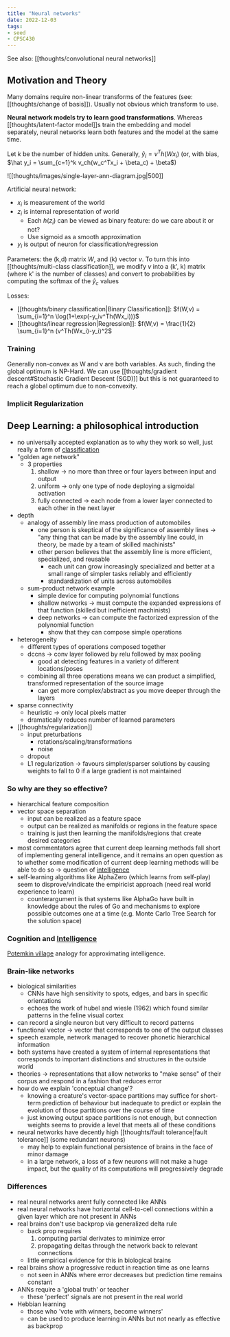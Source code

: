 ```yaml
---
title: "Neural networks"
date: 2022-12-03
tags:
- seed
- CPSC430
---
```


See also: [[thoughts/convolutional neural networks]]

## Motivation and Theory
Many domains require non-linear transforms of the features (see: [[thoughts/change of basis]]). Usually not obvious which transform to use.

**Neural network models try to learn good transformations**. Whereas [[thoughts/latent-factor model]]s train the embedding and model separately, neural networks learn both features and the model at the same time.

Let $k$ be the number of hidden units. Generally, $\hat y_i = v^Th(Wx_i)$ (or, with bias, $\hat y_i = \sum_{c=1}^k v_ch(w_c^Tx_i + \beta_c) + \beta$)

![[thoughts/images/single-layer-ann-diagram.jpg|500]]

Artificial neural network:
- $x_i$ is measurement of the world
- $z_i$ is internal representation of world
	- Each $h(z_i)$ can be viewed as binary feature: do we care about it or not?
	- Use sigmoid as a smooth approximation
- $y_i$ is output of neuron for classification/regression

Parameters: the (k,d) matrix $W$, and (k) vector $v$. To turn this into [[thoughts/multi-class classification]], we modify $v$ into a (k', k) matrix (where k' is the number of classes) and convert to probabilities by computing the softmax of the $\hat y_c$ values

Losses:
- [[thoughts/binary classification|Binary Classification]]: $f(W,v) = \sum_{i=1}^n \log(1+\exp(-y_iv^Th(Wx_i)))$
- [[thoughts/linear regression|Regression]]: $f(W,v) = \frac{1}{2} \sum_{i=1}^n (v^Th(Wx_i)-y_i)^2$

### Training
Generally non-convex as W and v are both variables. As such, finding the global optimum is NP-Hard. We can use [[thoughts/gradient descent#Stochastic Gradient Descent (SGD)]] but this is not guaranteed to reach a global optimum due to non-convexity.

### Implicit Regularization


## Deep Learning: a philosophical introduction
-   no universally accepted explanation as to why they work so well, just really a form of [classification](thoughts/object%20classification.md)
-   "golden age network"
    -   3 properties
        1.  shallow → no more than three or four layers between input and output
        2.  uniform → only one type of node deploying a sigmoidal activation
        3.  fully connected → each node from a lower layer connected to each other in the next layer
-   depth
    -   analogy of assembly line mass production of automobiles
        -   one person is skeptical of the significance of assembly lines → "any thing that can be made by the assembly line could, in theory, be made by a team of skilled machinists"
        -   other person believes that the assembly line is more efficient, specialized, and reusable
            -   each unit can grow increasingly specialized and better at a small range of simpler tasks reliably and efficiently
            -   standardization of units across automobiles
    -   sum-product network example
        -   simple device for computing polynomial functions
        -   shallow networks → must compute the expanded expressions of that function (skilled but inefficient machinists)
        -   deep networks → can compute the factorized expression of the polynomial function
            -   show that they can compose simple operations
-   heterogeneity
    -   different types of operations composed together
    -   dccns → conv layer followed by relu followed by max pooling
        -   good at detecting features in a variety of different locations/poses
    -   combining all three operations means we can product a simplified, transformed representation of the source image
        -   can get more complex/abstract as you move deeper through the layers
-   sparse connectivity
    -   heuristic → only local pixels matter
    -   dramatically reduces number of learned parameters
-   [[thoughts/regularization]]
    -   input preturbations
        -   rotations/scaling/transformations
        -   noise
    -   dropout
    -   L1 regularization → favours simpler/sparser solutions by causing weights to fall to 0 if a large gradient is not maintained

### So why are they so effective?
-   hierarchical feature composition
-   vector space separation
	-   input can be realized as a feature space
	-   output can be realized as manifolds or regions in the feature space
	-   training is just then learning the manifolds/regions that create desired categories
-   most commentators agree that current deep learning methods fall short of implementing general intelligence, and it remains an open question as to whether some modification of current deep learning methods will be able to do so -> question of [intelligence](/thoughts/intelligence)
-   self-learning algorithms like AlphaZero (which learns from self-play) seem to disprove/vindicate the empiricist approach (need real world experience to learn)
    -   counterargument is that systems like AlphaGo have built in knowledge about the rules of Go and mechanisms to explore possible outcomes one at a time (e.g. Monte Carlo Tree Search for the solution space)

### Cognition and [Intelligence](/thoughts/intelligence)
[Potemkin village](thoughts/potemkin%20village.md) analogy for approximating intelligence.

### Brain-like networks
-   biological similarities
	-   CNNs have high sensitivity to spots, edges, and bars in specific orientations
	-   echoes the work of hubel and wiesle (1962) which found similar patterns in the feline visual cortex
-   can record a single neuron but very difficult to record patterns
-   functional vector → vector that corresponds to one of the output classes
-   speech example, network managed to recover phonetic hierarchical information
-   both systems have created a system of internal representations that corresponds to important distinctions and structures in the outside world
-   theories → representations that allow networks to "make sense" of their corpus and respond in a fashion that reduces error
-   how do we explain 'conceptual change'?
	-   knowing a creature's vector-space partitions may suffice for short-term prediction of behaviour but inadequate to predict or explain the evolution of those partitions over the course of time
	-   just knowing output space partitions is not enough, but connection weights seems to provide a level that meets all of these conditions
-   neural networks have decently high [[thoughts/fault tolerance|fault tolerance]] (some redundant neurons)
	-   may help to explain functional persistence of brains in the face of minor damage
	-   in a large network, a loss of a few neurons will not make a huge impact, but the quality of its computations will progressively degrade

### Differences
-   real neural networks arent fully connected like ANNs
-   real neural networks have horizontal cell-to-cell connections within a given layer which are not present in ANNs
-   real brains don't use backprop via generalized delta rule
	-   back prop requires
		1.  computing partial derivates to minimize error
		2.  propagating deltas through the network back to relevant connections
	-   little empirical evidence for this in biological brains
-   real brains show a progressive reduct in reaction time as one learns
	-   not seen in ANNs where error decreases but prediction time remains constant
-   ANNs require a 'global truth' or teacher
	-   these 'perfect' signals are not present in the real world
-   Hebbian learning
	-   those who 'vote with winners, become winners'
	-   can be used to produce learning in ANNs but not nearly as effective as backprop